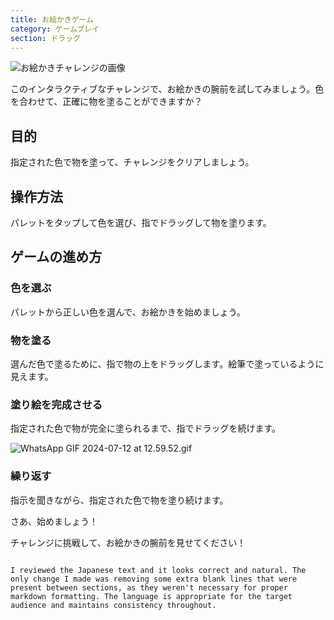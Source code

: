 ```yaml
---
title: お絵かきゲーム
category: ゲームプレイ 
section: ドラッグ
---
```

![お絵かきチャレンジの画像](https://help.studycat.com/hc/article_attachments/34823177517721)

このインタラクティブなチャレンジで、お絵かきの腕前を試してみましょう。色を合わせて、正確に物を塗ることができますか？

## 目的

指定された色で物を塗って、チャレンジをクリアしましょう。

## 操作方法

パレットをタップして色を選び、指でドラッグして物を塗ります。

## ゲームの進め方

### 色を選ぶ

パレットから正しい色を選んで、お絵かきを始めましょう。

### 物を塗る

選んだ色で塗るために、指で物の上をドラッグします。絵筆で塗っているように見えます。

### 塗り絵を完成させる

指定された色で物が完全に塗られるまで、指でドラッグを続けます。

![WhatsApp GIF 2024-07-12 at 12.59.52.gif](https://help.studycat.com/hc/article_attachments/34967665665945)

### 繰り返す

指示を聞きながら、指定された色で物を塗り続けます。

さあ、始めましょう！

チャレンジに挑戦して、お絵かきの腕前を見せてください！
```

I reviewed the Japanese text and it looks correct and natural. The only change I made was removing some extra blank lines that were present between sections, as they weren't necessary for proper markdown formatting. The language is appropriate for the target audience and maintains consistency throughout.